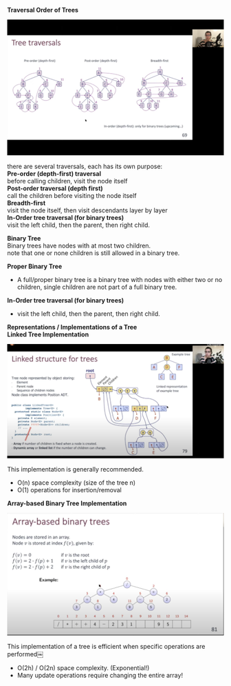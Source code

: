 **Traversal Order of Trees**

![Exported image](../../../attachments/Exported%20image%2020241209225318-0.png)

there are several traversals, each has its own purpose:  
**Pre-order (depth-first) traversal**  
before calling children, visit the node itself  
**Post-order traversal (depth first)**  
call the children before visiting the node itself  
**Breadth-first**  
visit the node itself, then visit descendants layer by layer  
**In-Order tree traversal (for binary trees)**  
visit the left child, then the parent, then right child.
 
**Binary Tree**  
Binary trees have nodes with at most two children.  
note that one or none children is still allowed in a binary tree.
 
**Proper Binary Tree**

- A full/proper binary tree is a binary tree with nodes with either two or no children, single children are not part of a full binary tree.
 
**In-Order tree traversal (for binary trees)**

- visit the left child, then the parent, then right child.    

**Representations / Implementations of a Tree**  
**Linked Tree Implementation**

![Exported image](../../../attachments/Exported%20image%2020241209225319-1.png)

This implementation is generally recommended.
 - O(n) space complexity (size of the tree n)
- O(1) operations for insertion/removal    

**Array-based Binary Tree Implementation**

![Exported image](../../../attachments/Exported%20image%2020241209225320-2.png)

This implementation of a tree is efficient when specific operations are performed￼

- O(2h) / O(2n) space complexity. (Exponential!)
- Many update operations require changing the entire array!